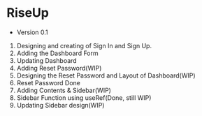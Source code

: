 # RiseUp

- Version 0.1
1. Designing and creating of Sign In and Sign Up.
2. Adding the Dashboard Form
3. Updating Dashboard
4. Adding Reset Password(WIP)
5. Designing the Reset Password and Layout of Dashboard(WIP)
6. Reset Password Done
7. Adding Contents & Sidebar(WIP)
8. Sidebar Function using useRef(Done, still WIP)
9. Updating Sidebar design(WIP)